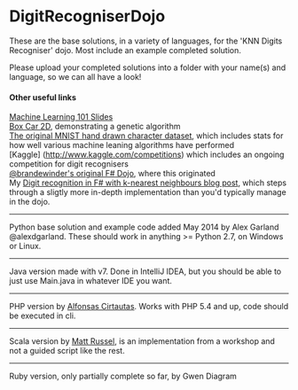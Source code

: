 DigitRecogniserDojo
===================

These are the base solutions, in a variety of languages, for the 'KNN Digits Recogniser' dojo.  Most include an example completed solution.

Please upload your completed solutions into a folder with your name(s) and language, so we can all have a look!

#### Other useful links

[Machine Learning 101 Slides](http://prezi.com/l_ruueyhli9e/machine-learning-101/?utm_campaign=share&utm_medium=copy)  
[Box Car 2D](http://boxcar2d.com/), demonstrating a genetic algorithm  
[The original MNIST hand drawn character dataset](http://yann.lecun.com/exdb/mnist/), which includes stats for how well various machine leaning algorithms have performed  
[Kaggle] (http://www.kaggle.com/competitions) which includes an ongoing competition for digit recognisers  
[@brandewinder's original F# Dojo](https://github.com/c4fsharp/Dojo-Digits-Recognizer), where this originated  
My [Digit recognition in F# with k-nearest neighbours blog post](http://relentlessdevelopment.wordpress.com/2014/05/29/digit-recognition-in-f-with-k-nearest-neighbours/), which steps through a sligtly more in-depth implementation than you'd typically manage in the dojo.

*******************************************************************************

Python base solution and example code added May 2014 by Alex Garland @alexdgarland.
These should work in anything >= Python 2.7, on Windows or Linux.

*******************************************************************************

Java version made with v7.  Done in IntelliJ IDEA, but you should be able to just use Main.java in whatever IDE you want.

*******************************************************************************

PHP version by [Alfonsas Cirtautas](https://github.com/acirtautas). Works with PHP 5.4 and up, code should be executed in cli.

*******************************************************************************

Scala version by [Matt Russel](https://github.com/mdr), is an implementation from a workshop and not a guided script like the rest.

*******************************************************************************

Ruby version, only partially complete so far, by Gwen Diagram
